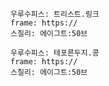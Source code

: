 ```쿠스통-프라메스
우루수피스: 트리스트.링크
frame: https://
스칠리: 에이그트:50브
```

```쿠스통-프라메스
우루수피스: 테포른두지.콩
frame: https://
스칠리: 에이그트:50브
```
